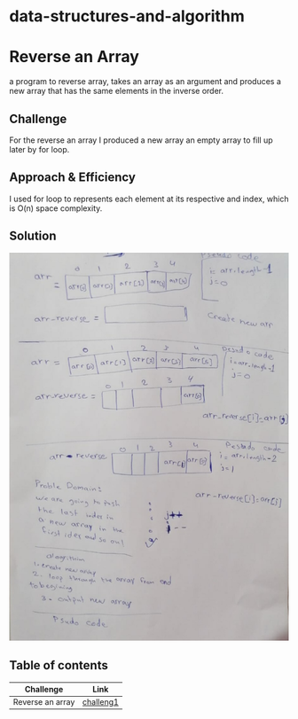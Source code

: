 # data-structures-and-algorithm

# Reverse an Array
a program to  reverse array, takes an array as an argument and produces a new array that has the same elements in the inverse order.

## Challenge
For the reverse an array I produced a new array an empty array to fill up later by for loop.

## Approach & Efficiency
I used for loop to represents each element at its respective and index, which is O(n) space complexity. 

## Solution
![whiteboard](./assets/array-reverse.jpg)

## Table of contents

Challenge           | Link
------------------- |--------
Reverse an array    | [challeng1](https://github.com/batool-alali-401-advanced-javascript/data-structures-and-algorithms/blob/master/JavaScript/challenges/array-reverse.js)




